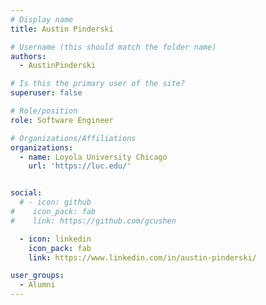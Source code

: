 ```yaml
---
# Display name
title: Austin Pinderski

# Username (this should match the folder name)
authors:
  - AustinPinderski

# Is this the primary user of the site?
superuser: false

# Role/position
role: Software Engineer

# Organizations/Affiliations
organizations:
  - name: Loyola University Chicago
    url: 'https://luc.edu/'


social:
  # - icon: github
#    icon_pack: fab
#    link: https://github.com/gcushen

  - icon: linkedin
    icon_pack: fab
    link: https://www.linkedin.com/in/austin-pinderski/

user_groups:
  - Alumni
---
```

